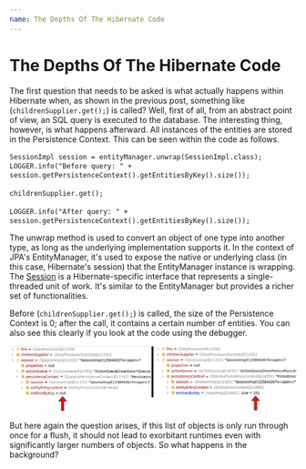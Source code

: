 ```yaml
---
name: The Depths Of The Hibernate Code
---
```


# The Depths Of The Hibernate Code

The first question that needs to be asked is what actually happens within Hibernate when, as shown in the previous
post, something like (`childrenSupplier.get();`) is called? Well, first of all, from an abstract point of view, an SQL
query is executed to the database. The interesting thing, however, is what happens afterward. All instances of the
entities are stored in the Persistence Context. This can be seen within the code as follows.

```
SessionImpl session = entityManager.unwrap(SessionImpl.class);
LOGGER.info("Before query: " + session.getPersistenceContext().getEntitiesByKey().size());

childrenSupplier.get();

LOGGER.info("After query: " + session.getPersistenceContext().getEntitiesByKey().size());
```

The unwrap method is used to convert an object of one type into another type, as long as the underlying implementation
supports it. In the context of JPA's EntityManager, it's used to expose the native or underlying class (in this case,
Hibernate's session) that the EntityManager instance is wrapping.
The [Session](https://github.com/hibernate/hibernate-orm/blob/6.3.1/hibernate-core/src/main/java/org/hibernate/Session.java)
is a Hibernate-specific interface that represents a single-threaded unit of work. It's similar to the EntityManager but
provides a richer set of functionalities.

Before (`childrenSupplier.get();`) is called, the size of the Persistence Context is 0; after the call, it contains a
certain number of entities. You can also see this clearly if you look at the code using the debugger.

<p class="post-image-container">
    <img class="post-image" src="/src/assets/comparison_pc.png" alt="Comparison of Persistence Context size">
</p>

But here again the question arises, if this list of objects is only run through once for a flush, it should not lead to
exorbitant runtimes even with significantly larger numbers of objects. So what happens in the background?


[//]: # (Dann muss gezeigt werden, was im Hintergrund passiert und wo die Laufzeit herkommt.)

[//]: # (Final müssen dann die Lösungen aufgezeigt werden.)

[//]: # (readOnly)

[//]: # (// TransactionAspectSupport:347)

[//]: # (SpringSessionSynchronization:93)

[//]: # (HibernateJpaDialect:204)